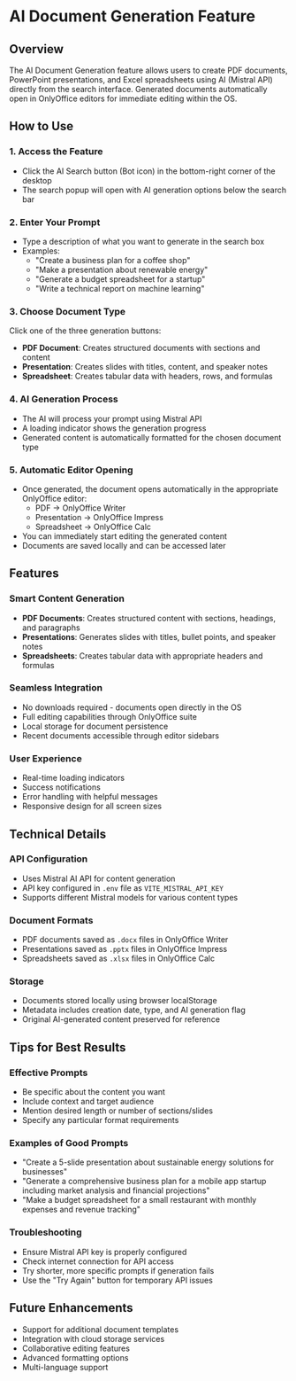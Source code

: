 # AI Document Generation Feature

## Overview
The AI Document Generation feature allows users to create PDF documents, PowerPoint presentations, and Excel spreadsheets using AI (Mistral API) directly from the search interface. Generated documents automatically open in OnlyOffice editors for immediate editing within the OS.

## How to Use

### 1. Access the Feature
- Click the AI Search button (Bot icon) in the bottom-right corner of the desktop
- The search popup will open with AI generation options below the search bar

### 2. Enter Your Prompt
- Type a description of what you want to generate in the search box
- Examples:
  - "Create a business plan for a coffee shop"
  - "Make a presentation about renewable energy"
  - "Generate a budget spreadsheet for a startup"
  - "Write a technical report on machine learning"

### 3. Choose Document Type
Click one of the three generation buttons:
- **PDF Document**: Creates structured documents with sections and content
- **Presentation**: Creates slides with titles, content, and speaker notes
- **Spreadsheet**: Creates tabular data with headers, rows, and formulas

### 4. AI Generation Process
- The AI will process your prompt using Mistral API
- A loading indicator shows the generation progress
- Generated content is automatically formatted for the chosen document type

### 5. Automatic Editor Opening
- Once generated, the document opens automatically in the appropriate OnlyOffice editor:
  - PDF → OnlyOffice Writer
  - Presentation → OnlyOffice Impress
  - Spreadsheet → OnlyOffice Calc
- You can immediately start editing the generated content
- Documents are saved locally and can be accessed later

## Features

### Smart Content Generation
- **PDF Documents**: Creates structured content with sections, headings, and paragraphs
- **Presentations**: Generates slides with titles, bullet points, and speaker notes
- **Spreadsheets**: Creates tabular data with appropriate headers and formulas

### Seamless Integration
- No downloads required - documents open directly in the OS
- Full editing capabilities through OnlyOffice suite
- Local storage for document persistence
- Recent documents accessible through editor sidebars

### User Experience
- Real-time loading indicators
- Success notifications
- Error handling with helpful messages
- Responsive design for all screen sizes

## Technical Details

### API Configuration
- Uses Mistral AI API for content generation
- API key configured in `.env` file as `VITE_MISTRAL_API_KEY`
- Supports different Mistral models for various content types

### Document Formats
- PDF documents saved as `.docx` files in OnlyOffice Writer
- Presentations saved as `.pptx` files in OnlyOffice Impress  
- Spreadsheets saved as `.xlsx` files in OnlyOffice Calc

### Storage
- Documents stored locally using browser localStorage
- Metadata includes creation date, type, and AI generation flag
- Original AI-generated content preserved for reference

## Tips for Best Results

### Effective Prompts
- Be specific about the content you want
- Include context and target audience
- Mention desired length or number of sections/slides
- Specify any particular format requirements

### Examples of Good Prompts
- "Create a 5-slide presentation about sustainable energy solutions for businesses"
- "Generate a comprehensive business plan for a mobile app startup including market analysis and financial projections"
- "Make a budget spreadsheet for a small restaurant with monthly expenses and revenue tracking"

### Troubleshooting
- Ensure Mistral API key is properly configured
- Check internet connection for API access
- Try shorter, more specific prompts if generation fails
- Use the "Try Again" button for temporary API issues

## Future Enhancements
- Support for additional document templates
- Integration with cloud storage services
- Collaborative editing features
- Advanced formatting options
- Multi-language support